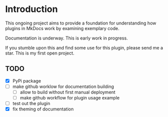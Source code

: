 # Introduction

This ongoing project aims to provide a foundation for understanding how plugins in MkDocs work by examining exemplary code.

Documentation is underway. This is early work in progress.

If you stumble upon this and find some use for this plugin, please send me a star. This is my first open project.

## TODO
- [x] PyPi package
- [ ] make github worklow for documentation building
    - [ ] allow to build without first manual deployment
    - [ ] make github workflow for plugin usage example
- [ ] test out the plugin
- [x] fix theming of documentation
